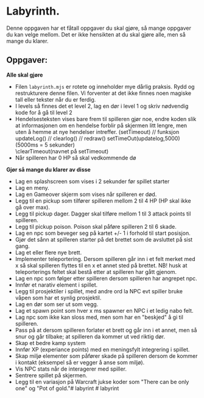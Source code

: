 # Labyrinth.

Denne oppgaven har et fåtall oppgaver du skal gjøre, så mange oppgaver du kan velge mellom. 
Det er ikke hensikten at du skal gjøre alle, men så mange du klarer.  



## Oppgaver:

**Alle skal gjøre**
* Filen <code>labyrinth.mjs</code> er rotete og inneholder mye dårlig praksis. Rydd og restrukturere denne filen. Vi forventer at det ikke finnes noen magiske tall eller tekster når du er ferdig. 
*  I levels så finnes det et level 2, lag en dør i level 1 og skriv nødvendig kode for å gå til level 2 
*  Hendelsesteksten vises bare frem til spilleren gjør noe, endre koden slik at informasjonen om en hendelse forblir på skjermen litt lengre, men uten å hemme at nye hendelser intreffer. (setTimeout) 
// funksjon updateLog()
// clearlog()
// redraw()
setTimeOut(updatelog,5000) (5000ms = 5 sekunder)  
\\clearTimeout(navnet på setTimeout)
*  Når spilleren har 0 HP så skal vedkommende dø    
  
**Gjør så mange du klarer av disse** 
* Lag en splashscreen som vises i 2 sekunder før spillet starter
* Lag en meny.
* Lag en Gameover skjerm som vises når spilleren er død. 
* Legg til en pickup som tilfører spilleren mellom 2 til 4 HP (HP skal ikke gå over max).
* Legg til pickup dager. Dagger skal tilføre mellom 1 til 3 attack points til spilleren.
* Legg til pickup poison. Poison skal påføre spilleren 2 til 6 skade. 
* Lag en npc som beveger seg på kartet +/- 1 i forhold til start posisjon. 
* Gjør det sånn at spilleren starter på det brettet som de avsluttet på sist gang. 
* Lag et eller flere nye brett.
* Implementer teleportering. Dersom spilleren går inn i et felt merket med x så skal spilleren flyttes til en x et annet sted på brettet. NB! husk at teleporterings feltet skal bestå etter at spilleren har gått gjenom. 
* Lag en npc som følger etter spilleren dersom spilleren har angrepet npc.
* Innfør et narativ element i spillet.
* Legg til prosjektiler i spillet, med andre ord la NPC evt spiller bruke våpen som har et synlig prosjektil.
* Lag en dør som ser ut som vegg. 
* Lag et spawn point som hver x ms spawner en NPC i et ledig nabo felt.
* Lag npc som ikke kan sloss med, men som har en "beskjed" å gi til spilleren. 
* Pass på at dersom spilleren forlater et brett og går inn i et annet, men så snur og går tilbake; at spilleren da kommer ut ved riktig dør.
* Skap et bedre kamp system
* Innfør XP (experiance points) med en meningsfylt integrering i spillet. 
* Skap miljø elementer som påfører skade på spilleren dersom de kommer i kontakt (eksempel så er vegger å anse som miljø).
* Vis NPC stats når de interagerer med spiller.
* Sentrere spillet på skjermen.
* Legg til en variasjon på Warcraft jukse koder som "There can be only one" og "Pot of gold."#   l a b y r i n t 
 
 #   l a b y r i n t 
 
 